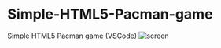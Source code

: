 # Simple-HTML5-Pacman-game
Simple HTML5 Pacman game (VSCode)
![screen](https://user-images.githubusercontent.com/61861887/87460723-f9748f80-c615-11ea-878b-5f30940faf95.jpg)
